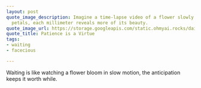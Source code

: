 ```yaml
---
layout: post
quote_image_description: Imagine a time-lapse video of a flower slowly opening its
  petals, each millimeter reveals more of its beauty.
quote_image_url: https://storage.googleapis.com/static.ohmyai.rocks/daily/2024-02-05.jpg
quote_title: Patience is a Virtue
tags:
- waiting
- facecious

---
```


Waiting is like watching a flower bloom in slow motion, the anticipation keeps it worth  while.